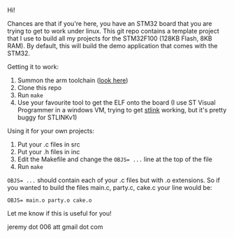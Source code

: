 Hi!

Chances are that if you're here, you have an STM32 board that you are trying to get to work under linux. This git repo contains a template project that I use to build all my projects for the STM32F100 (128KB Flash, 8KB RAM). By default, this will build the demo application that comes with the STM32.

Getting it to work:

1.  Summon the arm toolchain ([look here](https://github.com/esden/summon-arm-toolchain))
2.  Clone this repo
3.  Run `make`
4.  Use your favourite tool to get the ELF onto the board (I use ST Visual Programmer in a windows VM, trying to get [stlink](https://github.com/texane/stlink) working, but it's pretty buggy for STLINKv1)

Using it for your own projects:

1.  Put your .c files in src
2.  Put your .h files in inc
3.  Edit the Makefile and change the `OBJS= ...` line at the top of the file
4.  Run `make`

`OBJS= ...` should contain each of your .c files but with .o extensions. So if you wanted to build the files main.c, party.c, cake.c your line would be:

`OBJS= main.o party.o cake.o`

Let me know if this is useful for you!

jeremy dot 006 att gmail dot com

